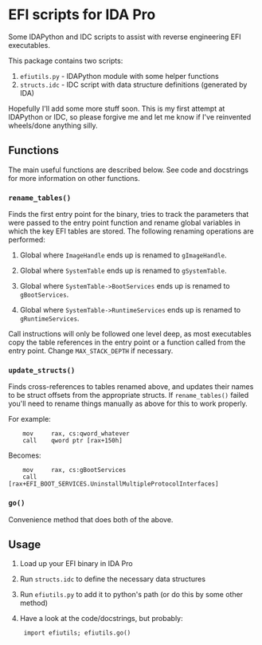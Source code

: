 # EFI scripts for IDA Pro

Some IDAPython and IDC scripts to assist with reverse engineering EFI executables.

This package contains two scripts:
1. `efiutils.py` - IDAPython module with some helper functions
2. `structs.idc` - IDC script with data structure definitions (generated by IDA)

Hopefully I'll add some more stuff soon. This is my first attempt at IDAPython or IDC, so please forgive me and let me know if I've reinvented wheels/done anything silly.

## Functions

The main useful functions are described below. See code and docstrings for more information on other functions.

### `rename_tables()`

Finds the first entry point for the binary, tries to track the parameters that were passed to the entry point function and rename global variables in which the key EFI tables are stored. The following renaming operations are performed:

1. Global where `ImageHandle` ends up is renamed to `gImageHandle`.

2. Global where `SystemTable` ends up is renamed to `gSystemTable`.

3. Global where `SystemTable->BootServices` ends up is renamed to `gBootServices`.

4. Global where `SystemTable->RuntimeServices` ends up is renamed to `gRuntimeServices`.

Call instructions will only be followed one level deep, as most executables copy the table references in the entry point or a function called from the entry point. Change `MAX_STACK_DEPTH` if necessary.

### `update_structs()`

Finds cross-references to tables renamed above, and updates their names to be struct offsets from the appropriate structs. If `rename_tables()` failed you'll need to rename things manually as above for this to work properly.


For example:

	    mov     rax, cs:qword_whatever
	    call    qword ptr [rax+150h]

Becomes:

	    mov     rax, cs:gBootServices
	    call    [rax+EFI_BOOT_SERVICES.UninstallMultipleProtocolInterfaces]

### `go()`

Convenience method that does both of the above. 

## Usage

1. Load up your EFI binary in IDA Pro

2. Run `structs.idc` to define the necessary data structures

3. Run `efiutils.py` to add it to python's path (or do this by some other method)

4. Have a look at the code/docstrings, but probably:

		import efiutils; efiutils.go()